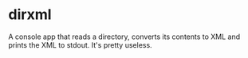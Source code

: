 # dirxml

A console app that reads a directory, converts its contents to XML and prints the XML to stdout. It's pretty useless.
